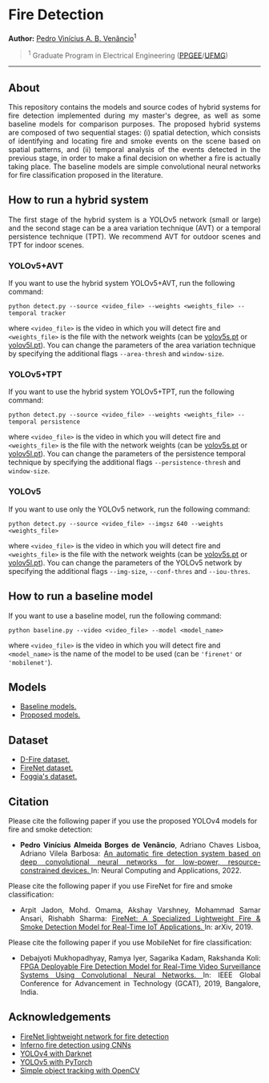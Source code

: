 # Fire Detection

**Author:** [Pedro Vinícius A. B. Venâncio](https://www.linkedin.com/in/pedbrgs/)<sup>1</sup> <br />

> <sup>1</sup> Graduate Program in Electrical Engineering ([PPGEE](https://www.ppgee.ufmg.br/indexi.php)/[UFMG](https://ufmg.br/international-visitors))<br />

***

## About

<p align="justify"> This repository contains the models and source codes of hybrid systems for fire detection implemented during my master's degree, as well as some baseline models for comparison purposes. The proposed hybrid systems are composed of two sequential stages: (i) spatial detection, which consists of identifying and locating fire and smoke events on the scene based on spatial patterns, and (ii) temporal analysis of the events detected in the previous stage, in order to make a final decision on whether a fire is actually taking place. The baseline models are simple convolutional neural networks for fire classification proposed in the literature. </p>

## How to run a hybrid system

<p align="justify"> The first stage of the hybrid system is a YOLOv5 network (small or large) and the second stage can be a area variation technique (AVT) or a temporal persistence technique (TPT). We recommend AVT for outdoor scenes and TPT for indoor scenes. </p>

### YOLOv5+AVT

If you want to use the hybrid system YOLOv5+AVT, run the following command:

`python detect.py --source <video_file> --weights <weights_file> --temporal tracker`

where `<video_file>` is the video in which you will detect fire and `<weights_file>` is the file with the network weights (can be [yolov5s.pt](https://drive.google.com/file/d/18kwwGYs0CPVvrLwz283v8IXSeTrTE-Um/view?usp=sharing) or [yolov5l.pt](https://drive.google.com/file/d/14Qhxvruf3cVxZE_e_6tJNCA3w1xzaWQS/view?usp=sharing)). You can change the parameters of the area variation technique by specifying the additional flags `--area-thresh` and `window-size`.

### YOLOv5+TPT

If you want to use the hybrid system YOLOv5+TPT, run the following command:

`python detect.py --source <video_file> --weights <weights_file> --temporal persistence`

where `<video_file>` is the video in which you will detect fire and `<weights_file>` is the file with the network weights (can be [yolov5s.pt](https://drive.google.com/file/d/18kwwGYs0CPVvrLwz283v8IXSeTrTE-Um/view?usp=sharing) or [yolov5l.pt](https://drive.google.com/file/d/14Qhxvruf3cVxZE_e_6tJNCA3w1xzaWQS/view?usp=sharing)). You can change the parameters of the persistence temporal technique by specifying the additional flags `--persistence-thresh` and `window-size`.

### YOLOv5

If you want to use only the YOLOv5 network, run the following command:

`python detect.py --source <video_file> --imgsz 640 --weights <weights_file>`

where `<video_file>` is the video in which you will detect fire and `<weights_file>` is the file with the network weights (can be [yolov5s.pt](https://drive.google.com/file/d/18kwwGYs0CPVvrLwz283v8IXSeTrTE-Um/view?usp=sharing) or [yolov5l.pt](https://drive.google.com/file/d/14Qhxvruf3cVxZE_e_6tJNCA3w1xzaWQS/view?usp=sharing)). You can change the parameters of the YOLOv5 network by specifying the additional flags `--img-size`, `--conf-thres` and `--iou-thres`.

## How to run a baseline model

If you want to use a baseline model, run the following command:

`python baseline.py --video <video_file> --model <model_name>`

where `<video_file>` is the video in which you will detect fire and `<model_name>` is the name of the model to be used (can be `'firenet'` or `'mobilenet'`).

## Models

- [Baseline models.](https://drive.google.com/drive/folders/1jgZBi2DrfRcRKCZ9ZNdH13uHe8ckWCUJ?usp=sharing)
- [Proposed models.](https://drive.google.com/drive/folders/1s3sfGdH6ViCD1vVMgif1KQni5vUeFacT?usp=sharing)


## Dataset

- [D-Fire dataset.](https://github.com/gaiasd/DFireDataset)
- [FireNet dataset.](https://drive.google.com/drive/folders/1HznoBFEd6yjaLFlSmkUGARwCUzzG4whq?usp=sharing)
- [Foggia's dataset.](https://mivia.unisa.it/datasets/video-analysis-datasets/fire-detection-dataset/)

## Citation

Please cite the following paper if you use the proposed YOLOv4 models for fire and smoke detection:

- <p align="justify"><b>Pedro Vinícius Almeida Borges de Venâncio</b>, Adriano Chaves Lisboa, Adriano Vilela Barbosa: <a href="https://link.springer.com/article/10.1007/s00521-022-07467-z"> An automatic fire detection system based on deep convolutional neural networks for low-power, resource-constrained devices. </a> In: Neural Computing and Applications, 2022.</p>

Please cite the following paper if you use FireNet for fire and smoke classification:
- <p align="justify">Arpit Jadon, Mohd. Omama, Akshay Varshney, Mohammad Samar Ansari, Rishabh Sharma: <a href="https://arxiv.org/abs/1905.11922"> FireNet: A Specialized Lightweight Fire & Smoke Detection Model for Real-Time IoT Applications. </a> In: arXiv, 2019.</p>

Please cite the following paper if you use MobileNet for fire classification:
- <p align="justify">Debajyoti Mukhopadhyay, Ramya Iyer, Sagarika Kadam, Rakshanda Koli: <a href="https://ieeexplore.ieee.org/document/8978439"> FPGA Deployable Fire Detection Model for Real-Time Video Surveillance Systems Using Convolutional Neural Networks. </a> In: IEEE Global Conference for Advancement in Technology (GCAT), 2019, Bangalore, India.</p>

## Acknowledgements

- [FireNet lightweight network for fire detection](https://github.com/arpit-jadon/FireNet-LightWeight-Network-for-Fire-Detection)
- [Inferno fire detection using CNNs](https://github.com/bubblebeam/Inferno-Realtime-Fire-detection-using-CNNs)
- [YOLOv4 with Darknet](https://github.com/AlexeyAB/darknet)
- [YOLOv5 with PyTorch](https://github.com/ultralytics/yolov5)
- [Simple object tracking with OpenCV](https://pyimagesearch.com/2018/07/23/simple-object-tracking-with-opencv/)
